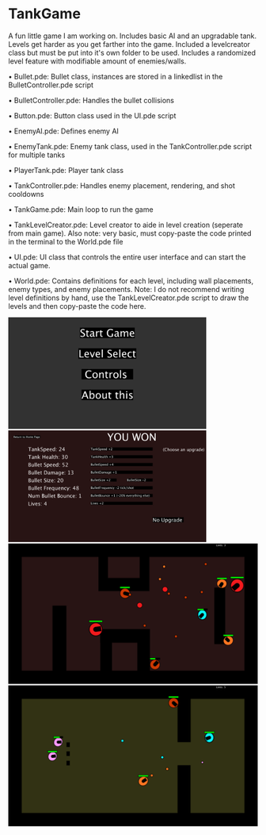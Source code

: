 # TankGame

A fun little game I am working on. Includes basic AI and an upgradable tank. Levels get harder as you get farther into the game. Included a levelcreator class but must be put into it's own folder to be used. Includes a randomized level feature with modifiable amount of enemies/walls.



• Bullet.pde:   Bullet class, instances are stored in a linkedlist in the BulletController.pde script

• BulletController.pde:  Handles the bullet collisions

• Button.pde:   Button class used in the UI.pde script

• EnemyAI.pde:  Defines enemy AI 

• EnemyTank.pde:  Enemy tank class, used in the TankController.pde script for multiple tanks

• PlayerTank.pde:   Player tank class

• TankController.pde:   Handles enemy placement, rendering, and shot cooldowns

• TankGame.pde:   Main loop to run the game

• TankLevelCreator.pde:   Level creator to aide in level creation (seperate from main game). Also note: very basic, must copy-paste the code printed in the terminal to the World.pde file

• UI.pde:   UI class that controls the entire user interface and can start the actual game.

• World.pde:  Contains definitions for each level, including wall placements, enemy types, and enemy placements. Note: I do not recommend writing level definitions by hand, use the TankLevelCreator.pde script to draw the levels and then copy-paste the code here.

<p float="left">
  <img src="images/TankGame_UI.png" width = 400>
  <img src="images/TankGame_Upgrades.png" width = 400>
  <img src="images/TankGame_LevelPic1.png">
  <img src="images/TankGame_LevelPic3.png">
</p>


